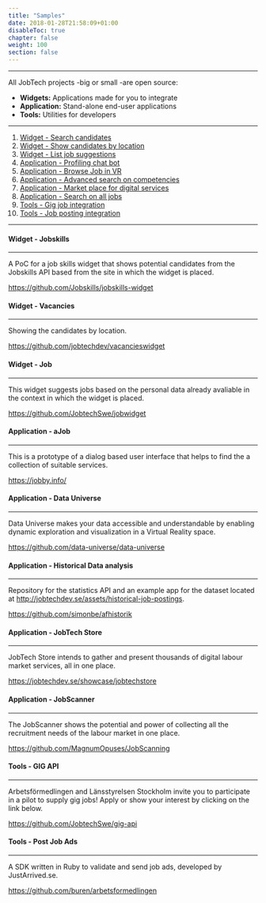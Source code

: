 ```yaml
---
title: "Samples"
date: 2018-01-28T21:58:09+01:00
disableToc: true
chapter: false
weight: 100
section: false
---
```

<hr>

All JobTech projects -big or small -are open source:

- **Widgets:** Applications made for you to integrate
- **Application:** Stand-alone end-user applications
- **Tools:** Utilities for developers

<hr>

1. [ Widget - Search candidates ](#jobskills)
2. [ Widget - Show candidates by location ](#vacancies)
3. [ Widget - List job suggestions ](#jobsuggestions)
4. [ Application - Profiling chat bot ](#profiling)
5. [ Application - Browse Job in VR ](#universe)
6. [ Application - Advanced search on competencies ](#historical)
7. [ Application - Market place for digital services ](#store)
8. [ Application - Search on all jobs ](#scanner)
9. [ Tools - Gig job integration ](#gig)
10. [ Tools - Job posting integration ](#postads)

<hr>

<a name="jobskills"></a>
#### Widget - Jobskills
---
A PoC for a job skills widget that shows potential candidates from the Jobskills API based from the site in which the widget is placed.

<https://github.com/Jobskills/jobskills-widget>

<a name="vacancies"></a>
#### Widget - Vacancies
---
Showing the candidates by location.

<https://github.com/jobtechdev/vacancieswidget>

<a name="jobsuggestions"></a>
#### Widget - Job
---
This widget suggests jobs based on the personal data already avaliable in the context in which the widget is placed.

<https://github.com/JobtechSwe/jobwidget>

<a name="profiling"></a>
#### Application - aJob
---
This is a prototype of a dialog based user interface that helps to find the a collection of suitable services.

<https://jobby.info/>

<a name="universe"></a>
#### Application - Data Universe

---
Data Universe makes your data accessible and understandable by enabling dynamic exploration and visualization in a Virtual Reality space.

<https://github.com/data-universe/data-universe>

<a name="historical"></a>
#### Application - Historical Data analysis

---
Repository for the statistics API and an example app for the dataset located at <http://jobtechdev.se/assets/historical-job-postings>.

<https://github.com/simonbe/afhistorik>

<a name="store"></a>
#### Application - JobTech Store

---
JobTech Store intends to gather and present thousands of digital labour market services, all in one place.

<https://jobtechdev.se/showcase/jobtechstore>

<a name="scanner"></a>
#### Application - JobScanner

---
The JobScanner shows the potential and power of collecting all the recruitment needs of the labour market in one place.

<https://github.com/MagnumOpuses/JobScanning>

<a name="gig"></a>
#### Tools - GIG API

---
Arbetsförmedlingen and Länsstyrelsen Stockholm invite you to participate in a pilot to supply gig jobs! Apply or show your interest by clicking on the link below.

<https://github.com/JobtechSwe/gig-api>

<a name="postads"></a>
#### Tools - Post Job Ads

---
A SDK written in Ruby to validate and send job ads, developed by JustArrived.se.

<https://github.com/buren/arbetsformedlingen>
